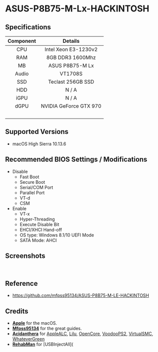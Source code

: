 # ASUS-P8B75-M-Lx-HACKINTOSH

## Specifications

| Component |        Details         |
| :-------: | :--------------------: |
|    CPU    |  Intel Xeon E3-1230v2  |
|    RAM    |    8GB DDR3 1600Mhz    |
|    MB     |    ASUS P8B75-M Lx     |
|   Audio   |        VT1708S         |
|    SSD    |   Teclast 256GB SSD    |
|    HDD    |         N / A          |
|   iGPU    |         N / A          |
|   dGPU    | NVIDIA GeForce GTX 970 |
|   <br>    |                        |

## Supported Versions

- macOS  High Sierra 10.13.6
  <br>

## Recommended BIOS Settings / Modifications

- Disable
  - Fast Boot
  - Secure Boot
  - Serial/COM Port
  - Parallel Port
  - VT-d
  - CSM
- Enable
  - VT-x
  - Hyper-Threading
  - Execute Disable Bit
  - EHCI/XHCI Hand-off
  - OS type: Windows 8.1/10 UEFI Mode
  - SATA Mode: AHCI
    <br>

## Screenshots

<br>

## Reference

- <https://github.com/mfpss95134/ASUS-P8B75-M-LE-HACKINTOSH>
  <br>

## Credits

- [**Apple**](https://www.apple.com/tw/) for the macOS.
- [**Mfpss95134**](https://github.com/mfpss95134) for the great guides.
- [**Acidanthera**](https://github.com/acidanthera) for [AppleALC](https://github.com/acidanthera/AppleALC), [Lilu](https://github.com/acidanthera/Lilu), [OpenCore](https://github.com/acidanthera/OpenCorePkg), [VoodooPS2](https://github.com/acidanthera/VoodooPS2), [VirtualSMC](https://github.com/acidanthera/VirtualSMC), [WhateverGreen](https://github.com/acidanthera/WhateverGreen)
- [**RehabMan**](https://github.com/RehabMan) for [USBInjectAll](
